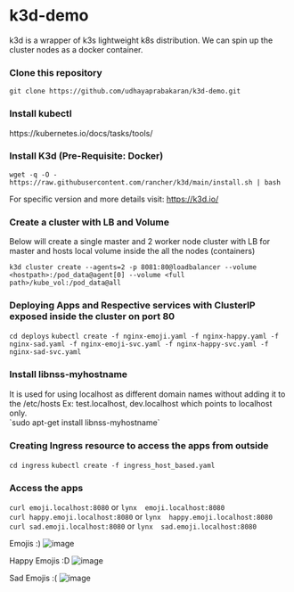 # k3d-demo
k3d is a wrapper of k3s lightweight k8s distribution. We can spin up the cluster nodes as a docker container.

<h3>Clone this repository</h3>

`git clone https://github.com/udhayaprabakaran/k3d-demo.git`

<h3>Install kubectl</h3>
https://kubernetes.io/docs/tasks/tools/

<h3>Install K3d (Pre-Requisite: Docker)</h3>

`wget -q -O - https://raw.githubusercontent.com/rancher/k3d/main/install.sh | bash`

For specific version and more details visit: https://k3d.io/

<h3>Create a cluster with LB and Volume</h3>

Below will create a single master and 2 worker node cluster with LB for master and hosts local volume inside the all the nodes (containers)

`k3d cluster create --agents=2 -p 8081:80@loadbalancer --volume <hostpath>:/pod_data@agent[0] --volume <full path>/kube_vol:/pod_data@all`

<h3> Deploying Apps and Respective services with ClusterIP exposed inside the cluster on port 80 </h3>

`cd deploys`
`kubectl create -f nginx-emoji.yaml -f nginx-happy.yaml -f nginx-sad.yaml -f nginx-emoji-svc.yaml -f nginx-happy-svc.yaml -f nginx-sad-svc.yaml`

<h3> Install libnss-myhostname </h3>
It is used for using localhost as different domain names without adding it to the /etc/hosts
Ex: test.localhost, dev.localhost which points to localhost only.<br>
`sudo apt-get install libnss-myhostname`

<h3> Creating Ingress resource to access the apps from outside </h3>

`cd ingress`
`kubectl create -f ingress_host_based.yaml`

<h3> Access the apps </h3>

`curl emoji.localhost:8080` or `lynx  emoji.localhost:8080` <br>
`curl happy.emoji.localhost:8080` or `lynx  happy.emoji.localhost:8080`<br>
`curl sad.emoji.localhost:8080` or `lynx  sad.emoji.localhost:8080`<br>

Emojis :)
![image](https://user-images.githubusercontent.com/13021094/129744068-0198c6fd-3115-4a5d-87bc-9361882d72af.png)

Happy Emojis :D
![image](https://user-images.githubusercontent.com/13021094/129744194-ce1594fa-a6eb-4e3f-88c7-fd13a85bea58.png)

Sad Emojis :(
![image](https://user-images.githubusercontent.com/13021094/129744267-5abc65f9-fe76-4a42-94ef-a2542c8843a2.png)
